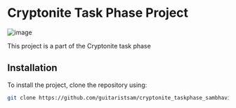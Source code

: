 # Cryptonite Task Phase Project

![image](https://github.com/user-attachments/assets/ddbdfdc6-0393-4a3a-9417-28a303274fbf)



This project is a part of the Cryptonite task phase





## Installation

To install the project, clone the repository using:
```bash
git clone https://github.com/guitaristsam/cryptonite_taskphase_sambhavit.git

